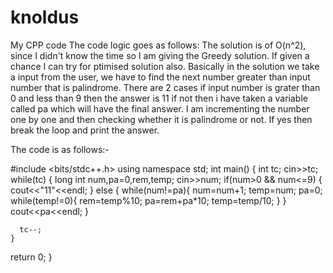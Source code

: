 # knoldus
My CPP code
The code logic goes as follows:
The solution is of O(n^2), since I didn't know the time so I am giving the Greedy solution. If given a chance I can try for ptimised solution also.
Basically in the solution we take a input from the user, we have to find the next number greater than input number that is palindrome. There are 2 cases if input number is grater than 0 and less than 9 then the answer is 11 if not then i have taken a variable called pa which will have the final answer. I am incrementing the number one by one and then checking whether it is palindrome or not. If yes then break the loop and print the answer.

The code is as follows:-


#include <bits/stdc++.h>
using namespace std;
int main()
{
    int tc;
    cin>>tc;
    while(tc)
    {
        long int num,pa=0,rem,temp;
        cin>>num;
        if(num>0 && num<=9)
        {
            cout<<"11"<<endl;
        }
        else
        {
            while(num!=pa){
            num=num+1;
            temp=num;
            pa=0;
            while(temp!=0){
              rem=temp%10;
              pa=rem+pa*10;
              temp=temp/10;
            }
          }
          cout<<pa<<endl;
        }

      tc--;
    }

  return 0;
}

